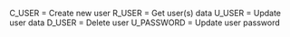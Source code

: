 C_USER = Create new user
R_USER = Get user(s) data
U_USER = Update user data
D_USER = Delete user
U_PASSWORD = Update user password